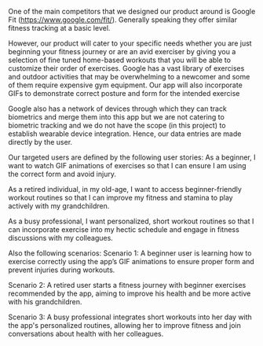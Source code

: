 One of the main competitors that we designed our product around is Google Fit (https://www.google.com/fit/). Generally speaking they offer similar fitness tracking at a basic level.

However, our product will cater to your specific needs whether you are just beginning your fitness journey or are an avid exerciser by giving you a selection of fine tuned home-based workouts that you will be able to customize their order of exercises. Google has a vast library of exercises and outdoor activities that may be overwhelming to a newcomer and some of them require expensive gym equipment. Our app will also incorporate GIFs to demonstrate correct posture and form for the intended exercise 

Google also has a network of devices through which they can track biometrics and merge them into this app but we are not catering to biometric tracking and we do not have the scope (in this project) to establish wearable device integration. Hence, our data entries are made directly by the user. 

Our targeted users are defined by the following user stories:
As a beginner, I want to watch GIF animations of exercises so that I can ensure I am using the correct form and avoid injury.

As a retired individual, in my old-age, I want to access beginner-friendly workout routines so that I can improve my fitness and stamina to play actively with my grandchildren.

As a busy professional, I want personalized, short workout routines so that I can incorporate exercise into my hectic schedule and engage in fitness discussions with my colleagues.

Also the following scenarios:
Scenario 1: A beginner user is learning how to exercise correctly using the app’s GIF animations to ensure proper form and prevent injuries during workouts.

Scenario 2: A retired user starts a fitness journey with beginner exercises recommended by the app, aiming to improve his health and be more active with his grandchildren.

Scenario 3: A busy professional integrates short workouts into her day with the app's personalized routines, allowing her to improve fitness and join conversations about health with her colleagues.
